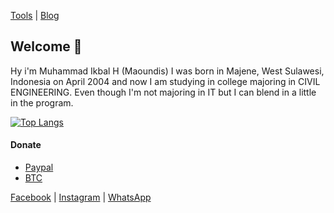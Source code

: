 [Tools](https://tools.maoundis.com) | [Blog](https://blog.maoundis.com)

## Welcome 👏

Hy i'm Muhammad Ikbal H (Maoundis) I was born in Majene, West Sulawesi, Indonesia on April 2004 and now I am studying in college majoring in CIVIL ENGINEERING.
Even though I'm not majoring in IT but I can blend in a little in the program.

[![Top Langs](https://github-readme-stats.vercel.app/api/top-langs/?username=ikbal-hanafi&layout=compact)](https://ikbal-hanafi.github.io)

#### Donate
+ [Paypal](https://paypal.me/ikbalRdmc)
+ [BTC](https://www.blockchain.com/btc/address/1P9cv66bjFdwpGYFFx9BbC82kGvZA8qMwC)

[Facebook](https://fb.me/Xiuz.Maoundis) | [Instagram](https://instagram.com/ikbal.rdmc__) | [WhatsApp](https://wa.me/+6283138932677)
